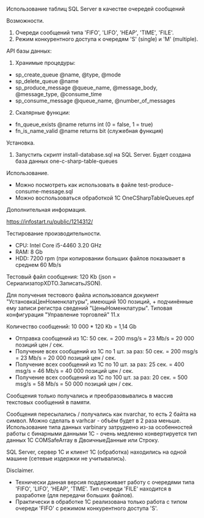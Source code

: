 Использование таблиц SQL Server в качестве очередей сообщений

Возможности.
1. Очереди сообщений типа 'FIFO', 'LIFO', 'HEAP', 'TIME', 'FILE'.
2. Режим конкурентного доступа к очередям 'S' (single) и 'M' (multiple).

API базы данных:
1. Хранимые процедуры:
- sp_create_queue @name, @type, @mode
- sp_delete_queue @name
- sp_produce_message @queue_name, @message_body, @message_type, @consume_time
- sp_consume_message @queue_name, @number_of_messages
2. Скалярные функции:
- fn_queue_exists @name returns int (0 = false, 1 = true)
- fn_is_name_valid @name returns bit (служебная функция)

Установка.
1. Запустить скрипт install-database.sql на SQL Server.
Будет создана база данных one-c-sharp-table-queues

Использование.
- Можно посмотреть как использовать в файле test-produce-consume-message.sql
- Можно воспользоваться обработкой 1С OneCSharpTableQueues.epf

Дополнительная информация.

https://infostart.ru/public/1214312/

Тестирование производительности.

- CPU: Intel Core i5-4460 3.20 GHz
- RAM: 8 Gb
- HDD: 7200 rpm (при копировании больших файлов показывает в среднем 60 Mb/s

Тестовый файл сообщения: 120 Kb (json = СериализаторXDTO.ЗаписатьJSON).

Для получения тестового файла использовался документ "УстановкаЦенНоменклатуры", имеющий 100 позиций, + подчинённые ему записи регистра сведений "ЦеныНоменклатуры". Типовая конфигурация "Управление торговлей" 11.х

Количество сообщений: 10 000 * 120 Kb = 1,14 Gb

- Отправка сообщений из 1С: 50 сек. = 200 msg/s = 23 Mb/s = 20 000 позиций цен / сек.
- Получение всех сообщений из 1С по 1 шт. за раз: 50 сек. = 200 msg/s = 23 Mb/s = 20 000 позиций цен / сек.
- Получение всех сообщений из 1С по 10 шт. за раз: 25 сек. = 400 msg/s = 46 Mb/s = 40 000 позиций цен / сек.
- Получение всех сообщений из 1С по 100 шт. за раз: 20 сек. = 500 msg/s = 58 Mb/s = 50 000 позиций цен / сек.

Сообщения только получались и преобразовывались в массив текстовых сообщений в памяти.

Сообщения пересылались / получались как nvarchar, то есть 2 байта на символ. Можно сделать в varhcar - объём будет в 2 раза меньше. Использование типа данных varbinary затруднено из-за особенностей работы с бинарными данными 1С - очень медленно конвертируется тип данных 1С COMSafeArray в ДвоичныеДанные или Строку.

SQL Server, сервер 1С и клиент 1С (обработка) находились на одной машине (сетевые издержки не учитывались).

Disclaimer.
- Технически данная версия поддерживает работу с очередями типа 'FIFO', 'LIFO', 'HEAP', 'TIME'.
  Тип очереди 'FILE' находится в разработке (для передачи больших файлов).
- Практически в обработке 1С реализована только работа с типом очереди 'FIFO' с режимом конкурентного доступа 'S'.
